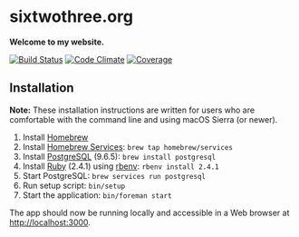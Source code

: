 # sixtwothree.org

**Welcome to my website.**

[![Build Status](https://img.shields.io/travis/jgarber623/sixtwothree.org/the-grand-rewrite.svg?label=build%20status)](https://travis-ci.org/jgarber623/sixtwothree.org)
[![Code Climate](https://img.shields.io/codeclimate/github/jgarber623/sixtwothree.org.svg)](https://codeclimate.com/github/jgarber623/sixtwothree.org)
[![Coverage](https://img.shields.io/codeclimate/coverage/github/jgarber623/sixtwothree.org.svg)](https://codeclimate.com/github/jgarber623/sixtwothree.org/coverage)

## Installation

**Note:** These installation instructions are written for users who are comfortable with the command line and using macOS Sierra (or newer).

1. Install [Homebrew](https://brew.sh)
1. Install [Homebrew Services](https://github.com/Homebrew/homebrew-services): `brew tap homebrew/services`
1. Install [PostgreSQL](https://www.postgresql.org) (9.6.5): `brew install postgresql`
1. Install [Ruby](https://www.ruby-lang.org) (2.4.1) using [rbenv](https://github.com/rbenv/rbenv): `rbenv install 2.4.1`
1. Start PostgreSQL: `brew services run postgresql`
1. Run setup script: `bin/setup`
1. Start the application: `bin/foreman start`

The app should now be running locally and accessible in a Web browser at [http://localhost:3000](http://localhost:3000).
